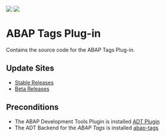 ![](https://img.shields.io/badge/Java-SE11+-green) ![](https://img.shields.io/badge/eclipse-2020--09+-green)

# ABAP Tags Plug-in

Contains the source code for the ABAP Tags Plug-in.

## Update Sites

- [Stable Releases](https://eclipse.devepos.com/latest)  
- [Beta Releases](https://eclipse.devepos.com/dev)

## Preconditions

- The ABAP Development Tools Plugin is installed [ADT Plugin](https://tools.hana.ondemand.com/)
- The ADT Backend for the _ABAP Tags_ is installed [abap-tags](https://github.com/DevEpos/abap-tags-backend)
